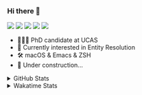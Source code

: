 ### Hi there 👋

[![](https://img.shields.io/badge/-Email-325180?logo=maildotru&logoColor=white&style=flat-square)](mailto:hi@wang.tianshu.me)
[![](https://img.shields.io/badge/-GitHub-black?logo=GitHub&style=flat-square)](https://github.com/tshu-w)
[![](https://img.shields.io/badge/-Telegram-26a5e4?labelColor=fafafa&logo=telegram&style=flat-square)](https://t.me/tshu_w) 
[![](https://img.shields.io/badge/-Twitter-1da1f2?logo=Twitter&logoColor=white&style=flat-square)](https://twitter.com/tshu_w)
[![](https://komarev.com/ghpvc/?username=tshu-w&color=blueviolet&style=flat-square)]()



- 🧑🏻‍🎓 PhD candidate at UCAS
- 🔭 Currently interested in Entity Resolution
- 🛠 macOS & Emacs & ZSH
- 🚧 Under construction...

<details>

<summary>GitHub Stats</summary>

![Tianshu's GitHub stats](https://github-readme-stats.vercel.app/api?username=tshu-w&show_icons=true&theme=buefy&count_private=true)
  
</details>


<details>
  <summary>Wakatime Stats</summary>

  Currently, files accessed by tramp cannot be tracked by wakatime, see https://github.com/wakatime/wakatime-mode/issues/27
  <br>
  
<!--START_SECTION:waka-->
**I'm an Early 🐤** 

```text
🌞 Morning    47 commits     ████░░░░░░░░░░░░░░░░░░░░░   16.1% 
🌆 Daytime    142 commits    ████████████░░░░░░░░░░░░░   48.63% 
🌃 Evening    98 commits     ████████░░░░░░░░░░░░░░░░░   33.56% 
🌙 Night      5 commits      ░░░░░░░░░░░░░░░░░░░░░░░░░   1.71%

```
📅 **I'm Most Productive on Monday** 

```text
Monday       84 commits     ███████░░░░░░░░░░░░░░░░░░   28.77% 
Tuesday      56 commits     ████░░░░░░░░░░░░░░░░░░░░░   19.18% 
Wednesday    24 commits     ██░░░░░░░░░░░░░░░░░░░░░░░   8.22% 
Thursday     31 commits     ██░░░░░░░░░░░░░░░░░░░░░░░   10.62% 
Friday       36 commits     ███░░░░░░░░░░░░░░░░░░░░░░   12.33% 
Saturday     32 commits     ██░░░░░░░░░░░░░░░░░░░░░░░   10.96% 
Sunday       29 commits     ██░░░░░░░░░░░░░░░░░░░░░░░   9.93%

```


📊 **This Week I Spent My Time On** 

```text
💬 Programming Languages: 
sh                       10 hrs 54 mins      ██████████░░░░░░░░░░░░░░░   41.73% 
Emacs Lisp               7 hrs 25 mins       ███████░░░░░░░░░░░░░░░░░░   28.44% 
Org                      6 hrs 7 mins        █████░░░░░░░░░░░░░░░░░░░░   23.43% 
Other                    55 mins             █░░░░░░░░░░░░░░░░░░░░░░░░   3.56% 
Python                   22 mins             ░░░░░░░░░░░░░░░░░░░░░░░░░   1.46%

🔥 Editors: 
Emacs                    15 hrs 13 mins      ██████████████░░░░░░░░░░░   58.27% 
Zsh                      10 hrs 54 mins      ██████████░░░░░░░░░░░░░░░   41.73%

🐱‍💻 Projects: 
Unknown Project          6 hrs 16 mins       ██████░░░░░░░░░░░░░░░░░░░   23.99% 
emacs                    6 hrs 15 mins       ██████░░░░░░░░░░░░░░░░░░░   23.94% 
universal-blocker        5 hrs 24 mins       █████░░░░░░░░░░░░░░░░░░░░   20.72% 
Terminal                 4 hrs 19 mins       ████░░░░░░░░░░░░░░░░░░░░░   16.52% 
lightning-template       1 hr 23 mins        █░░░░░░░░░░░░░░░░░░░░░░░░   5.33%

💻 Operating System: 
Mac                      18 hrs 11 mins      █████████████████░░░░░░░░   69.61% 
Linux                    7 hrs 56 mins       ███████░░░░░░░░░░░░░░░░░░   30.39%

```

**I Mostly Code in Python** 

```text
Python                   8 repos             ██████████░░░░░░░░░░░░░░░   40.0% 
HTML                     2 repos             ██░░░░░░░░░░░░░░░░░░░░░░░   10.0% 
Emacs Lisp               2 repos             ██░░░░░░░░░░░░░░░░░░░░░░░   10.0% 
JavaScript               2 repos             ██░░░░░░░░░░░░░░░░░░░░░░░   10.0% 
TeX                      2 repos             ██░░░░░░░░░░░░░░░░░░░░░░░   10.0%

```



 Last Updated on 22/03/2022 08:07:11 UTC
<!--END_SECTION:waka-->
</details>
